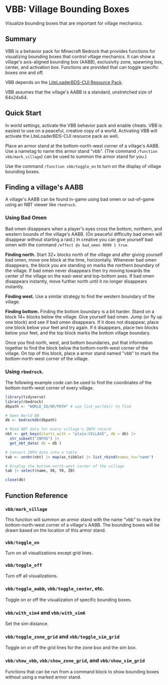 # VBB: Village Bounding Boxes

Visualize bounding boxes that are important for village mechanics.

## Summary

VBB is a behavior pack for Minecraft Bedrock that provides functions for
visualizing bounding boxes that control village mechanics. It can show a
village's axis-aligned bounding box (AABB), exclusivity zone, spawning box,
center, and activation box. Functions are provided that can toggle specific
boxes one and off.

VBB depends on the [LiteLoaderBDS-CUI Resource Pack](https://github.com/OEOTYAN/LiteLoaderBDS-CUI/releases/tag/v1.1).

VBB assumes that the village's AABB is a standard, unstretched size of 64x24x64.

## Quick Start

In world settings, activate the VBB behavior pack and enable cheats. VBB is
easiest to use on a peaceful, creative copy of a world. Activating VBB will
activate the LiteLoaderBDS-CUI resource pack as well.

Place an armor stand at the bottom-north-west corner of a village's AABB. Use a
nametag to name this armor stand "vbb". (The command
`/function vbb/mark_village`) can be used to summon the armor stand for you.)

Use the command `/function vbb/toggle_on` to turn on the display of village
bounding boxes.

## Finding a village's AABB

A village's AABB can be found in-game using bad omen or out-of-game using an NBT
viewer like `rbedrock`.

### Using Bad Omen

Bad omen disappears when a player's eyes cross the bottom, northern, and western
bounds of the village's AABB. (On peaceful difficulty bad omen will disappear
without starting a raid.) In creative you can give yourself bad omen with the
command `/effect @s bad_omen 9999 1 true`.

**Finding north.** Start 32+ blocks north of the village and after giving
  yourself bad omen, move one block at the time, horizontally. Whenever bad omen
  disappears, the block you are standing on marks the northern boundary of the
  village. If bad omen never disappears then try moving towards the center
  of the village on the east-west and top-bottom axes. If bad omen disappears
  instantly, move further north until it no longer disappears instantly.

**Finding west.** Use a similar strategy to find the western boundary of the
  village. 

**Finding bottom.** Finding the bottom boundary is a bit harder. Stand on a block
  14+ blocks below the village. Give yourself bad omen. Jump (or fly up one
  block) and see if bad omen disappears. If it does not disappear, place one
  block below your feet and try again. If it disappears, place two blocks below
  your feet, and the top block marks the bottom village boundary.

Once you find north, west, and bottom boundaries, put that information together
to find the block below the bottom-north-west corner of the village. On top of
this block, place a armor stand named "vbb" to mark the bottom-north-west
corner of the village.

### Using `rbedrock`.

The following example code can be used to find the coordinates of the
bottom-north-west corner of every village.

```r
library(tidyverse)
library(rbedrock)
dbpath <- "WORLD_ID/OR/PATH" # use list_worlds() to find

# Open World DB
db <- bedrockdb(dbpath) 

# Read NBT data for every village's INFO record
nbt <- get_keys(starts_with = "plain:VILLAGE", db = db) |>
  str_subset("INFO$") |>
  get_nbt_data( db = db )

# Convert INFO data into a table
tab <- unnbt(nbt) |> map(as_tibble) |> list_rbind(names_to="name")

# Display the bottom-north-west corner of the village
tab |> select(name, X0, Y0, Z0)

close(db)
```

## Function Reference

### `vbb/mark_village`

This function will summon an armor stand with the name "vbb" to mark the
bottom-north-west corner of a village's AABB. The bounding boxes will be drawn
based on the location of this armor stand.

### `vbb/toggle_on`

Turn on all visualizations except grid lines.

### `vbb/toggle_off`

Turn off all visualizations.

### `vbb/toggle_aabb`, `vbb/toggle_center`, etc.

Toggle on or off the visualization of specific bounding boxes.

### `vbb/with_sim4` and `vbb/with_sim6`

Set the sim distance.

### `vbb/toggle_zone_grid` and `vbb/toggle_sim_grid`

Toggle on or off the grid lines for the zone box and the sim box.

### `vbb/show_vbb`, `vbb/show_zone_grid`, and `vbb/show_sim_grid`

Functions that can be run from a command block to show bounding boxes without
using a marked armor stand.
